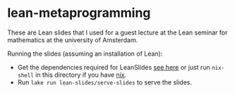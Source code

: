 # lean-metaprogramming

These are Lean slides that I used for a guest lecture at the Lean seminar for mathematics at the university of Amsterdam.

Running the slides (assuming an installation of Lean):

- Get the dependencies required for LeanSlides [see here](https://github.com/0art0/lean-slides) or just run `nix-shell` in this directory if you have [nix](https://nixos.org/).
- Run `lake run lean-slides/serve-slides` to serve the slides.
